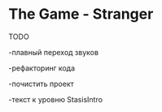 The Game - Stranger
===================

TODO

-плавный переход звуков

-рефакторинг кода

-почистить проект

-текст к уровню StasisIntro

